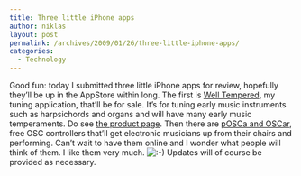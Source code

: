 ```yaml
---
title: Three little iPhone apps
author: niklas
layout: post
permalink: /archives/2009/01/26/three-little-iphone-apps/
categories:
  - Technology
---
```

Good fun: today I submitted three little iPhone apps for review, hopefully they&#8217;ll be up in the AppStore within long. The first is [Well Tempered][1], my tuning application, that&#8217;ll be for sale. It&#8217;s for tuning early music instruments such as harpsichords and organs and will have many early music temperaments. Do see [the product page][1]. Then there are [pOSCa and OSCar][2], free OSC controllers that&#8217;ll get electronic musicians up from their chairs and performing. Can&#8217;t wait to have them online and I wonder what people will think of them. I like them very much. <img src='http://blog.saers.com/wp-includes/images/smilies/icon_smile.gif' alt=':-)' class='wp-smiley' /> Updates will of course be provided as necessary.

 [1]: http://niklas.saers.com/Well_Tempered.html
 [2]: http://niklas.saers.com/OSC.html